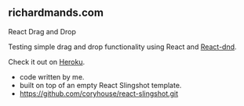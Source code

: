 ## richardmands.com

  React Drag and Drop

  Testing simple drag and drop functionality using React and <span> </span>
  <a href="http://react-dnd.github.io/react-dnd/docs-overview.html">React-dnd</a>.

  Check it out on <a href="https://cryptic-beyond-91670.herokuapp.com/">Heroku</a>.

* code written by me.
* built on top of an empty React Slingshot template.
* https://github.com/coryhouse/react-slingshot.git
